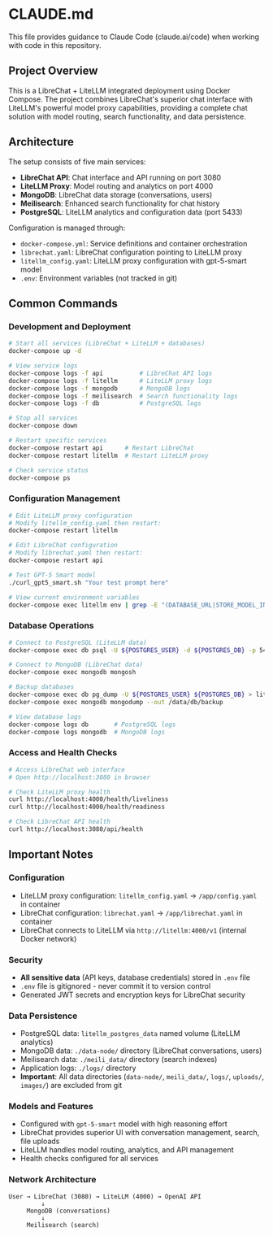 # CLAUDE.md

This file provides guidance to Claude Code (claude.ai/code) when working with code in this repository.

## Project Overview

This is a LibreChat + LiteLLM integrated deployment using Docker Compose. The project combines LibreChat's superior chat interface with LiteLLM's powerful model proxy capabilities, providing a complete chat solution with model routing, search functionality, and data persistence.

## Architecture

The setup consists of five main services:
- **LibreChat API**: Chat interface and API running on port 3080
- **LiteLLM Proxy**: Model routing and analytics on port 4000
- **MongoDB**: LibreChat data storage (conversations, users)
- **Meilisearch**: Enhanced search functionality for chat history
- **PostgreSQL**: LiteLLM analytics and configuration data (port 5433)

Configuration is managed through:
- `docker-compose.yml`: Service definitions and container orchestration
- `librechat.yaml`: LibreChat configuration pointing to LiteLLM proxy
- `litellm_config.yaml`: LiteLLM proxy configuration with gpt-5-smart model
- `.env`: Environment variables (not tracked in git)

## Common Commands

### Development and Deployment
```bash
# Start all services (LibreChat + LiteLLM + databases)
docker-compose up -d

# View service logs
docker-compose logs -f api          # LibreChat API logs
docker-compose logs -f litellm      # LiteLLM proxy logs
docker-compose logs -f mongodb      # MongoDB logs
docker-compose logs -f meilisearch  # Search functionality logs
docker-compose logs -f db           # PostgreSQL logs

# Stop all services
docker-compose down

# Restart specific services
docker-compose restart api      # Restart LibreChat
docker-compose restart litellm  # Restart LiteLLM proxy

# Check service status
docker-compose ps
```

### Configuration Management
```bash
# Edit LiteLLM proxy configuration
# Modify litellm_config.yaml then restart:
docker-compose restart litellm

# Edit LibreChat configuration
# Modify librechat.yaml then restart:
docker-compose restart api

# Test GPT-5 Smart model
./curl_gpt5_smart.sh "Your test prompt here"

# View current environment variables
docker-compose exec litellm env | grep -E "(DATABASE_URL|STORE_MODEL_IN_DB)"
```

### Database Operations
```bash
# Connect to PostgreSQL (LiteLLM data)
docker-compose exec db psql -U ${POSTGRES_USER} -d ${POSTGRES_DB} -p 5433

# Connect to MongoDB (LibreChat data)
docker-compose exec mongodb mongosh

# Backup databases
docker-compose exec db pg_dump -U ${POSTGRES_USER} ${POSTGRES_DB} > litellm_backup.sql
docker-compose exec mongodb mongodump --out /data/db/backup

# View database logs
docker-compose logs db       # PostgreSQL logs
docker-compose logs mongodb  # MongoDB logs
```

### Access and Health Checks
```bash
# Access LibreChat web interface
# Open http://localhost:3080 in browser

# Check LiteLLM proxy health
curl http://localhost:4000/health/liveliness
curl http://localhost:4000/health/readiness

# Check LibreChat API health
curl http://localhost:3080/api/health
```

## Important Notes

### Configuration
- LiteLLM proxy configuration: `litellm_config.yaml` → `/app/config.yaml` in container
- LibreChat configuration: `librechat.yaml` → `/app/librechat.yaml` in container
- LibreChat connects to LiteLLM via `http://litellm:4000/v1` (internal Docker network)

### Security
- **All sensitive data** (API keys, database credentials) stored in `.env` file
- `.env` file is gitignored - never commit it to version control
- Generated JWT secrets and encryption keys for LibreChat security

### Data Persistence
- PostgreSQL data: `litellm_postgres_data` named volume (LiteLLM analytics)
- MongoDB data: `./data-node/` directory (LibreChat conversations, users)
- Meilisearch data: `./meili_data/` directory (search indexes)
- Application logs: `./logs/` directory
- **Important**: All data directories (`data-node/`, `meili_data/`, `logs/`, `uploads/`, `images/`) are excluded from git

### Models and Features
- Configured with `gpt-5-smart` model with high reasoning effort
- LibreChat provides superior UI with conversation management, search, file uploads
- LiteLLM handles model routing, analytics, and API management
- Health checks configured for all services

### Network Architecture
```
User → LibreChat (3080) → LiteLLM (4000) → OpenAI API
         ↓
     MongoDB (conversations)
         ↓
     Meilisearch (search)
```